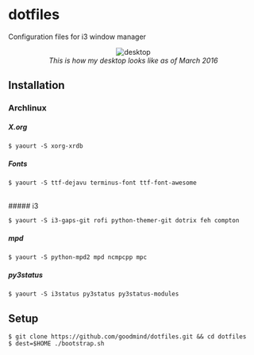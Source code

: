 dotfiles
========

Configuration files for i3 window manager

<p align="center">
<img src="https://cloud.githubusercontent.com/assets/3275424/14023180/627cf508-f20d-11e5-969e-678e816dd056.png" alt="desktop" />
<br/>
<i>This is how my desktop looks like as of March 2016</i>
</p>

Installation
------------

### Archlinux

##### X.org

    $ yaourt -S xorg-xrdb

##### Fonts

    $ yaourt -S ttf-dejavu terminus-font ttf-font-awesome
<br/>
##### i3

    $ yaourt -S i3-gaps-git rofi python-themer-git dotrix feh compton
    
##### mpd
    
    $ yaourt -S python-mpd2 mpd ncmpcpp mpc
    
##### py3status
    
    $ yaourt -S i3status py3status py3status-modules

Setup
-----

    $ git clone https://github.com/goodmind/dotfiles.git && cd dotfiles
    $ dest=$HOME ./bootstrap.sh
